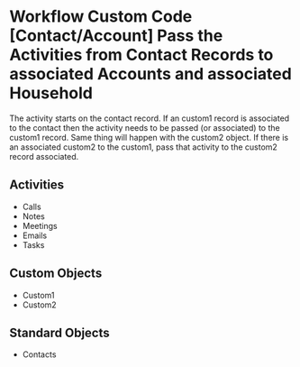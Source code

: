 # Workflow Custom Code [Contact/Account] Pass the Activities from Contact Records to associated Accounts and associated Household

The activity starts on the contact record. If an custom1 record is associated to the contact then the activity needs to be passed (or associated) to the custom1 record. Same thing will happen with the custom2 object. If there is an associated custom2 to the custom1, pass that activity to the custom2 record associated.

## Activities

- Calls
- Notes
- Meetings
- Emails
- Tasks

## Custom Objects

- Custom1
- Custom2

## Standard Objects

- Contacts
